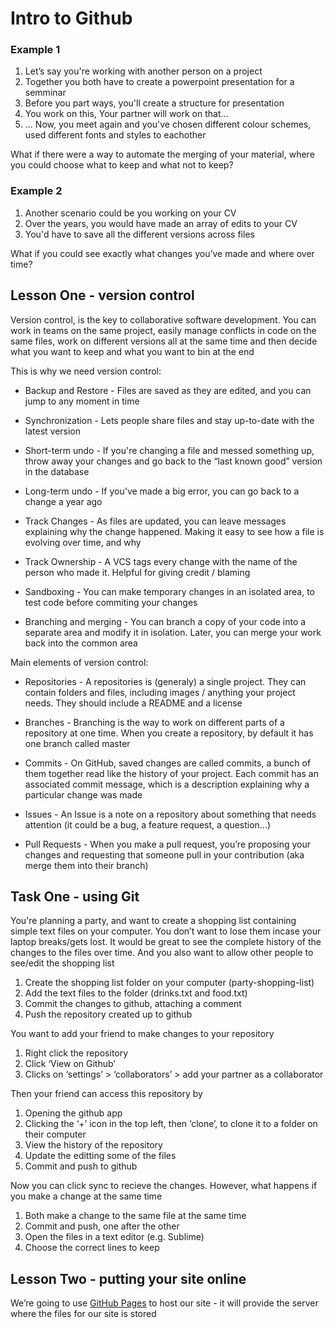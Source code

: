 # Intro to Github

### Example 1

1. Let’s say you're working with another person on a project
2. Together you both have to create a powerpoint presentation for a semminar
3. Before you part ways, you'll create a structure for presentation
4. You work on this, Your partner will work on that...
5. ... Now, you meet again and you've chosen different colour schemes, used different fonts and styles to eachother

What if there were a way to automate the merging of your material, where you could choose what to keep and what not to keep?

### Example 2

1. Another scenario could be you working on your CV
2. Over the years, you would have made an array of edits to your CV
3. You'd have to save all the different versions across files

What if you could see exactly what changes you’ve made and where over time?

## Lesson One - version control

Version control, is the key to collaborative software development. You can work in teams on the same project, easily manage conflicts in code on the same files, work on different versions all at the same time and then decide what you want to keep and what you want to bin at the end

This is why we need version control:

* Backup and Restore - Files are saved as they are edited, and you can jump to any moment in time

* Synchronization - Lets people share files and stay up-to-date with the latest version

* Short-term undo - If you're changing a file and messed something up, throw away your changes and go back to the “last known good” version in the database

* Long-term undo - If you've made a big error, you can go back to a change a year ago

* Track Changes - As files are updated, you can leave messages explaining why the change happened. Making it easy to see how a file is evolving over time, and why

* Track Ownership - A VCS tags every change with the name of the person who made it. Helpful for giving credit / blaming

* Sandboxing - You can make temporary changes in an isolated area, to test code before commiting your changes

* Branching and merging - You can branch a copy of your code into a separate area and modify it in isolation. Later, you can merge your work back into the common area

Main elements of version control:

* Repositories - A repositories is (generaly) a single project. They can contain folders and files, including images / anything your project needs. They should include a README and a license

* Branches - Branching is the way to work on different parts of a repository at one time. When you create a repository, by default it has one branch called master

* Commits - On GitHub, saved changes are called commits, a bunch of them together read like the history of your project. Each commit has an associated commit message, which is a description explaining why a particular change was made

* Issues - An Issue is a note on a repository about something that needs attention (it could be a bug, a feature request, a question...)

* Pull Requests - When you make a pull request, you’re proposing your changes and requesting that someone pull in your contribution (aka merge them into their branch)

## Task One - using Git

You're planning a party, and want to create a shopping list containing simple text files on your computer. You don’t want to lose them incase your laptop breaks/gets lost. It would be great to see the complete history of the changes to the files over time. And you also want to allow other people to see/edit the shopping list

1. Create the shopping list folder on your computer (party-shopping-list)
2. Add the text files to the folder (drinks.txt and food.txt)
3. Commit the changes to github, attaching a comment
4. Push the repository created up to github

You want to add your friend to make changes to your repository

1. Right click the repository
2. Click ‘View on Github’
3. Clicks on ‘settings’ > ‘collaborators’ > add your partner as a collaborator

Then your friend can access this repository by

1. Opening the github app
2. Clicking the ‘+’ icon in the top left, then ‘clone’, to clone it to a folder on their computer
3. View the history of the repository
5. Update the editting some of the files
6. Commit and push to github

Now you can click sync to recieve the changes. However, what happens if you make a change at the same time

1. Both make a change to the same file at the same time
2. Commit and push, one after the other
3. Open the files in a text editor (e.g. Sublime)
3. Choose the correct lines to keep

## Lesson Two - putting your site online

We’re going to use [GitHub Pages](https://pages.github.com/) to host our site - it will provide the server where the files for our site is stored
